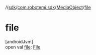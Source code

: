 //[sdk](../../../index.md)/[com.robotemi.sdk](../index.md)/[MediaObject](index.md)/[file](file.md)

# file

[androidJvm]\
open val [file](file.md): [File](https://docs.oracle.com/javase/8/docs/api/java/io/File.html)
